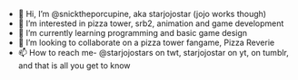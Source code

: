 - 👋 Hi, I’m @snicktheporcupine, aka starjojostar (jojo works though)
- 👀 I’m interested in pizza tower, srb2, animation and game development
- 🌱 I’m currently learning programming and basic game design 
- 💞️ I’m looking to collaborate on a pizza tower fangame, Pizza Reverie
- 📫 How to reach me- @starjojostars on twt, starjojostar on yt, on tumblr, and that is all you get to know

<!---
snicktheporcupine/snicktheporcupine is a ✨ special ✨ repository because its `README.md` (this file) appears on your GitHub profile.
You can click the Preview link to take a look at your changes.
--->
